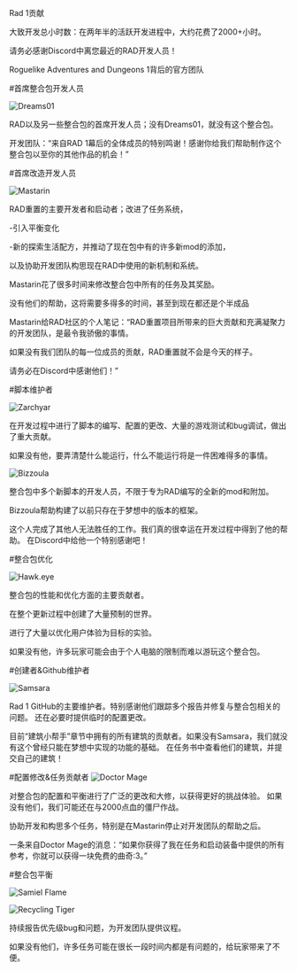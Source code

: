 Rad 1贡献

大致开发总小时数：在两年半的活跃开发进程中，大约花费了2000+小时。

请务必感谢Discord中离您最近的RAD开发人员！

Roguelike Adventures and Dungeons 1背后的官方团队

#首席整合包开发人员

![Dreams01](dreams01.png)

RAD以及另一些整合包的首席开发人员；没有Dreams01，就没有这个整合包。

开发团队：“来自RAD 1幕后的全体成员的特别鸣谢！感谢你给我们帮助制作这个整合包以至你的其他作品的机会！”

#首席改造开发人员

![Mastarin](mastarin.png)

RAD重置的主要开发者和启动者；改进了任务系统，

-引入平衡变化

-新的探索生活配方，并推动了现在包中有的许多新mod的添加， 

以及协助开发团队构思现在RAD中使用的新机制和系统。

Mastarin花了很多时间来修改整合包中所有的任务及其奖励。

没有他们的帮助，这将需要多得多的时间，甚至到现在都还是个半成品

Mastarin给RAD社区的个人笔记：“RAD重置项目所带来的巨大贡献和充满凝聚力的开发团队，是最令我骄傲的事情。

如果没有我们团队的每一位成员的贡献，RAD重置就不会是今天的样子。 

请务必在Discord中感谢他们！” 

#脚本维护者

![Zarchyar](zarchyar.png)

在开发过程中进行了脚本的编写、配置的更改、大量的游戏测试和bug调试，做出了重大贡献。

如果没有他，要弄清楚什么能运行，什么不能运行将是一件困难得多的事情。

![Bizzoula](bizzoula.png)

整合包中多个新脚本的开发人员，不限于专为RAD编写的全新的mod和附加。

Bizzoula帮助构建了以前只存在于梦想中的版本的框架。

这个人完成了其他人无法胜任的工作。我们真的很幸运在开发过程中得到了他的帮助。
在Discord中给他一个特别感谢吧！

#整合包优化

![Hawk.eye](hawk.eye.png)

整合包的性能和优化方面的主要贡献者。 

在整个更新过程中创建了大量预制的世界。 

进行了大量以优化用户体验为目标的实验。

如果没有他，许多玩家可能会由于个人电脑的限制而难以游玩这个整合包。

#创建者&Github维护者

![Samsara](samara__.png)

Rad 1 GitHub的主要维护者。特别感谢他们跟踪多个报告并修复与整合包相关的问题。 
还在必要时提供临时的配置更改。

目前“建筑小帮手”章节中拥有的所有建筑的贡献者。如果没有Samsara，我们就没有这个曾经只能在梦想中实现的功能的基础。
在任务书中查看他们的建筑，并提交自己的建筑！

#配置修改&任务贡献者
![Doctor Mage](doctor_mage.png)

对整合包的配置和平衡进行了广泛的更改和大修，以获得更好的挑战体验。
如果没有他们，我们可能还在与2000点血的僵尸作战。 

协助开发和构思多个任务，特别是在Mastarin停止对开发团队的帮助之后。

一条来自Doctor Mage的消息：“如果你获得了我在任务和启动装备中提供的所有参考，你就可以获得一块免费的曲奇:3。”

#整合包平衡

![Samiel Flame](samielflame.png)

![Recycling Tiger](recyclingtiger.png)

持续报告优先级bug和问题，为开发团队提供议程。

如果没有他们，许多任务可能在很长一段时间内都是有问题的，给玩家带来了不便。 


